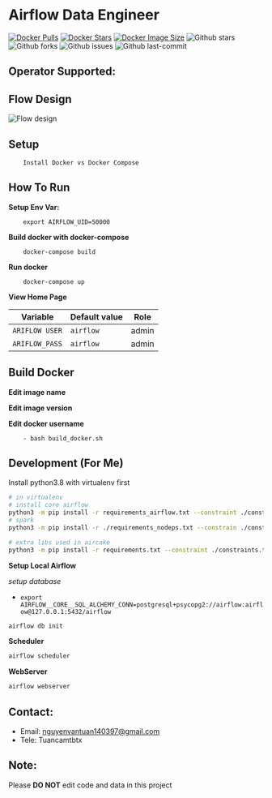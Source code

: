 # Airflow Data Engineer

[![Docker Pulls](https://badgen.net/docker/pulls/vantuan12345/airlake?icon=docker&label=pulls)](https://hub.docker.com/r/vantuan12345/airlake/)
[![Docker Stars](https://badgen.net/docker/stars/vantuan12345/spark-generator?icon=docker&label=stars)](https://hub.docker.com/r/vantuan12345/airlake/)
[![Docker Image Size](https://badgen.net/docker/size/vantuan12345/airlake?icon=docker&label=image%20size)](https://hub.docker.com/r/vantuan12345/airlake/)
![Github stars](https://badgen.net/github/stars/tuancamtbtx/airflow-example?icon=github&label=stars)
![Github forks](https://badgen.net/github/forks/tuancamtbtx/airflow-example?icon=github&label=forks)
![Github issues](https://img.shields.io/github/issues/tuancamtbtx/airflow-example)
![Github last-commit](https://img.shields.io/github/last-commit/tuancamtbtx/airflow-example)

## Operator Supported:


## Flow Design

![Flow design](./images/dags_flow.png)

## Setup 

```
	Install Docker vs Docker Compose
```
## How To Run

**Setup Env Var:**
```
	export AIRFLOW_UID=50000
```
**Build docker with docker-compose**
```
	docker-compose build
```
**Run docker**
```
	docker-compose up
```
**View Home Page**

| Variable            | Default value |  Role                |
|---------------------|---------------|----------------------|
| `ARIFLOW USER`      | `airflow`     | admin 				 |
| `ARIFLOW_PASS`      | `airflow`     | admin				 |


## Build Docker
  **Edit image name**

  **Edit image version**

  **Edit docker username**

```
	- bash build_docker.sh
```

## Development (For Me)

Install python3.8 with virtualenv first

```bash
# in virtualenv
# install core airflow
python3 -m pip install -r requirements_airflow.txt --constraint ./constraints.txt --use-deprecated=legacy-resolver
# spark
python3 -m pip install -r ./requirements_nodeps.txt --constrain ./constraints.txt --no-deps --use-deprecated=legacy-resolver

# extra libs used in aircake
python3 -m pip install -r requirements.txt --constraint ./constraints.txt --use-deprecated=legacy-resolver
```
**Setup Local Airflow**

*setup database*
- `export AIRFLOW__CORE__SQL_ALCHEMY_CONN=postgresql+psycopg2://airflow:airflow@127.0.0.1:5432/airflow`
```bash
airflow db init
```

**Scheduler**
```bash
airflow scheduler
```

**WebServer**
```bash
airflow webserver
```

## Contact:
- Email: nguyenvantuan140397@gmail.com
- Tele: Tuancamtbtx

## Note:

Please **DO NOT** edit code and data in this project
